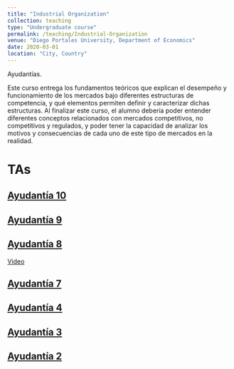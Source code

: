 ```yaml
---
title: "Industrial Organization"
collection: teaching
type: "Undergraduate course"
permalink: /teaching/Industrial-Organization
venue: "Diego Portales University, Department of Economics"
date: 2020-03-01
location: "City, Country"
---
```









Ayudantías.

Este curso entrega los fundamentos teóricos que explican el desempeño y funcionamiento de los
mercados bajo diferentes estructuras de competencia, y qué elementos permiten definir y
caracterizar dichas estructuras. Al finalizar este curso, el alumno debería poder entender diferentes conceptos relacionados con
mercados competitivos, no competitivos y regulados, y poder tener la capacidad de analizar los
motivos y consecuencias de cada uno de este tipo de mercados en la realidad.

TAs
======


## [Ayudantía 10](http://apobletee.github.io/files/orga/IO10.pdf)

## [Ayudantía 9](http://apobletee.github.io/files/orga/IO9.pdf)

## [Ayudantía 8](http://apobletee.github.io/files/orga/IO8.pdf)
[Video](https://drive.google.com/drive/folders/1Rc8Q_Z_R3XQ4qmFftwSPIrc2kjbrVuUS?usp=sharing)

## [Ayudantía 7](http://apobletee.github.io/files/orga/IO7.pdf)

## [Ayudantía 4](http://apobletee.github.io/files/orga/IO4.pdf)

## [Ayudantía 3](http://apobletee.github.io/files/orga/IO3.pdf)

## [Ayudantía 2](http://apobletee.github.io/files/orga/IO2.pdf)

